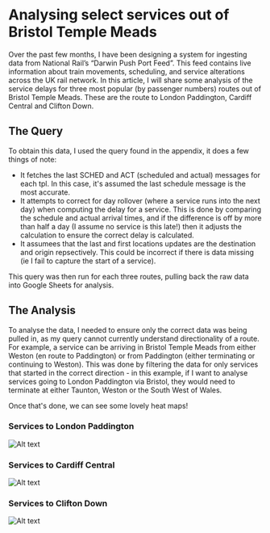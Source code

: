 # Analysing select services out of Bristol Temple Meads

Over the past few months, I have been designing a system for ingesting data from National Rail’s “Darwin Push Port Feed”. This feed contains live information about train movements, scheduling, and service alterations across the UK rail network. In this article, I will share some analysis of the service delays for three most popular (by passenger numbers) routes out of Bristol Temple Meads. These are the route to London Paddington, Cardiff Central and Clifton Down.

## The Query

To obtain this data, I used the query found in the appendix, it does a few things of note:
- It fetches the last SCHED and ACT (scheduled and actual) messages for each tpl. In this case, it's assumed the last schedule message is the most accurate.
- It attempts to correct for day rollover (where a service runs into the next day) when computing the delay for a service. This is done by comparing the schedule and actual arrival times, and if the difference is off by more than half a day (I assume no service is this late!) then it adjusts the calculation to ensure the correct delay is calculated.
- It assumees that the last and first locations updates are the destination and origin repsectively. This could be incorrect if there is data missing (ie I fail to capture the start of a service).

This query was then run for each three routes, pulling back the raw data into Google Sheets for analysis. 

## The Analysis

To analyse the data, I needed to ensure only the correct data was being pulled in, as my query cannot currently understand directionality of a route. For example, a service can be arriving in Bristol Temple Meads from either Weston (en route to Paddington) or from Paddington (either terminating or continuing to Weston). This was done by filtering the data for only services that started in the correct direction - in this example, if I want to analyse services going to London Paddington via Bristol, they would need to terminate at either Taunton, Weston or the South West of Wales.

Once that's done, we can see some lovely heat maps!

### Services to London Paddington

![Alt text](https://blog.robbiea.co.uk/assets/img/BRI-PAD-March25.png "Bristol to Paddington delays by hour across march")

### Services to Cardiff Central

![Alt text](https://blog.robbiea.co.uk/assets/img/BRI-CDF-March25.png "Bristol to Cardiff delays by hour across march")

### Services to Clifton Down

![Alt text](https://blog.robbiea.co.uk/assets/img/BRI-CFN-March25.png "Bristol to Clifton Down delays by hour across march")